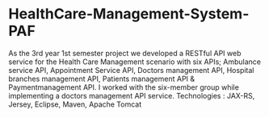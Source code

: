 # HealthCare-Management-System-PAF
As the 3rd year 1st semester project we developed a RESTful API web service for the Health Care Management scenario with six APIs; Ambulance service API, Appointment Service API, Doctors management API, Hospital branches management API, Patients management API &amp; Paymentmanagement API. I worked with the six-member group while implementing a doctors management API service.
Technologies : JAX-RS, Jersey, Eclipse, Maven, Apache Tomcat
